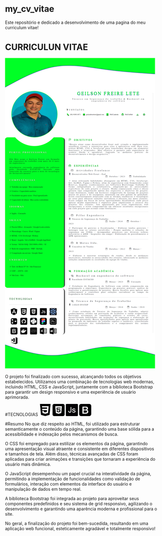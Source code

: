 # my_cv_vitae
Este repositório e dedicado a desenvolvimento de uma pagina do meu curriculum vitae!

# CURRICULUN VITAE
<img src="https://github.com/geilsonfreire/my_cv_vitae/blob/main/Packs/img_readme/cv.png" alt="Curriculum Vitae">


O projeto foi finalizado com sucesso, alcançando todos os objetivos estabelecidos. Utilizamos uma combinação de tecnologias web modernas, incluindo HTML, CSS e JavaScript, juntamente com a biblioteca Bootstrap para garantir um design responsivo e uma experiência de usuário aprimorada.


#TECNOLOGIAS
<img src="https://github.com/geilsonfreire/my_cv_vitae/blob/main/Packs/skills/css-3.png" wwidth="40" height="40" alt="CSS">
<img src="https://github.com/geilsonfreire/my_cv_vitae/blob/main/Packs/skills/html-5.png" wwidth="40" height="40" alt="HTML">
<img src="https://github.com/geilsonfreire/my_cv_vitae/blob/main/Packs/skills/js.png" wwidth="40" height="40" alt="JavaScript">
<img src="https://github.com/geilsonfreire/my_cv_vitae/blob/main/Packs/skills/bootstrap.png" wwidth="40" height="40" alt="Bootstrap">



#Resumo
No que diz respeito ao HTML, foi utilizado para estruturar semanticamente o conteúdo da página, garantindo uma base sólida para a acessibilidade e indexação pelos mecanismos de busca.

O CSS foi empregado para estilizar os elementos da página, garantindo uma apresentação visual atraente e consistente em diferentes dispositivos e tamanhos de tela. Além disso, técnicas avançadas de CSS foram aplicadas para criar animações e transições que tornaram a experiência do usuário mais dinâmica.

O JavaScript desempenhou um papel crucial na interatividade da página, permitindo a implementação de funcionalidades como validação de formulários, interação com elementos da interface do usuário e manipulação de dados em tempo real.

A biblioteca Bootstrap foi integrada ao projeto para aproveitar seus componentes predefinidos e seu sistema de grid responsivo, agilizando o desenvolvimento e garantindo uma aparência moderna e profissional para o site.

No geral, a finalização do projeto foi bem-sucedida, resultando em uma aplicação web funcional, esteticamente agradável e totalmente responsivo! 
